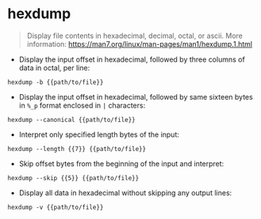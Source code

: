 # hexdump

> Display file contents in hexadecimal, decimal, octal, or ascii.
> More information: <https://man7.org/linux/man-pages/man1/hexdump.1.html>

- Display the input offset in hexadecimal, followed by three columns of data in octal, per line:

`hexdump -b {{path/to/file}}`

- Display the input offset in hexadecimal, followed by same sixteen bytes in `%_p` format enclosed in `|` characters:

`hexdump --canonical {{path/to/file}}`

- Interpret only specified length bytes of the input:

`hexdump --length {{7}} {{path/to/file}}`

- Skip offset bytes from the beginning of the input and interpret:

`hexdump --skip {{5}} {{path/to/file}}`

- Display all data in hexadecimal without skipping any output lines:

`hexdump -v {{path/to/file}}`